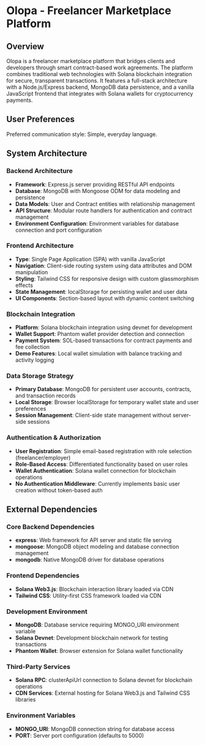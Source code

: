 # Olopa - Freelancer Marketplace Platform

## Overview

Olopa is a freelancer marketplace platform that bridges clients and developers through smart contract-based work agreements. The platform combines traditional web technologies with Solana blockchain integration for secure, transparent transactions. It features a full-stack architecture with a Node.js/Express backend, MongoDB data persistence, and a vanilla JavaScript frontend that integrates with Solana wallets for cryptocurrency payments.

## User Preferences

Preferred communication style: Simple, everyday language.

## System Architecture

### Backend Architecture
- **Framework**: Express.js server providing RESTful API endpoints
- **Database**: MongoDB with Mongoose ODM for data modeling and persistence
- **Data Models**: User and Contract entities with relationship management
- **API Structure**: Modular route handlers for authentication and contract management
- **Environment Configuration**: Environment variables for database connection and port configuration

### Frontend Architecture
- **Type**: Single Page Application (SPA) with vanilla JavaScript
- **Navigation**: Client-side routing system using data attributes and DOM manipulation
- **Styling**: Tailwind CSS for responsive design with custom glassmorphism effects
- **State Management**: localStorage for persisting wallet and user data
- **UI Components**: Section-based layout with dynamic content switching

### Blockchain Integration
- **Platform**: Solana blockchain integration using devnet for development
- **Wallet Support**: Phantom wallet provider detection and connection
- **Payment System**: SOL-based transactions for contract payments and fee collection
- **Demo Features**: Local wallet simulation with balance tracking and activity logging

### Data Storage Strategy
- **Primary Database**: MongoDB for persistent user accounts, contracts, and transaction records
- **Local Storage**: Browser localStorage for temporary wallet state and user preferences
- **Session Management**: Client-side state management without server-side sessions

### Authentication & Authorization
- **User Registration**: Simple email-based registration with role selection (freelancer/employer)
- **Role-Based Access**: Differentiated functionality based on user roles
- **Wallet Authentication**: Solana wallet connection for blockchain operations
- **No Authentication Middleware**: Currently implements basic user creation without token-based auth

## External Dependencies

### Core Backend Dependencies
- **express**: Web framework for API server and static file serving
- **mongoose**: MongoDB object modeling and database connection management
- **mongodb**: Native MongoDB driver for database operations

### Frontend Dependencies
- **Solana Web3.js**: Blockchain interaction library loaded via CDN
- **Tailwind CSS**: Utility-first CSS framework loaded via CDN

### Development Environment
- **MongoDB**: Database service requiring MONGO_URI environment variable
- **Solana Devnet**: Development blockchain network for testing transactions
- **Phantom Wallet**: Browser extension for Solana wallet functionality

### Third-Party Services
- **Solana RPC**: clusterApiUrl connection to Solana devnet for blockchain operations
- **CDN Services**: External hosting for Solana Web3.js and Tailwind CSS libraries

### Environment Variables
- **MONGO_URI**: MongoDB connection string for database access
- **PORT**: Server port configuration (defaults to 5000)